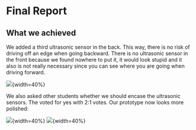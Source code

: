 # Final Report

## What we achieved

We added a third ultrasonic sensor in the back. This way, there is no risk of driving off an edge when going backward. There is no ultrasonic sensor in the front because we found nowhere to put it, it would look stupid and it also is not really necessary since you can see where you are going when driving forward.

![](Figures/all_back.jpg){width=40%}

We also asked other students whether we should encase the ultrasonic sensors. The voted for yes with 2:1 votes. Our prototype now looks more polished:

![](Figures/ultra_exposed.jpg){width=40%}
![](Figures/ultra_encased.jpg){width=40%}
